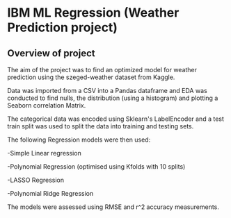 # IBM ML Regression (Weather Prediction project)

## Overview of project
The aim of the project was to find an optimized model for weather prediction using the szeged-weather dataset from Kaggle. 

Data was imported from a CSV into a Pandas dataframe and EDA was conducted to find nulls, the distribution (using a histogram) and plotting a Seaborn correlation Matrix.

The categorical data was encoded using Sklearn's LabelEncoder and a test train split was used to split the data into training and testing sets.

The following Regression models were then used:

-Simple Linear regression

-Polynomial Regression (optimised using Kfolds with 10 splits)

-LASSO Regression

-Polynomial Ridge Regression

The models were assessed using RMSE and r^2 accuracy measurements.

